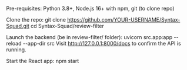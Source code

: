Pre-requisites: Python 3.8+, Node.js 16+ with npm, git (to clone repo)

Clone the repo: git clone https://github.com/YOUR-USERNAME/Syntax-Squad.git
                          cd Syntax-Squad/review-filter

Launch the backend (be in review-filter/ folder): uvicorn src.app:app --reload --app-dir src
                                                  Visit http://127.0.0.1:8000/docs to confirm the API is running.

Start the React app: npm start
